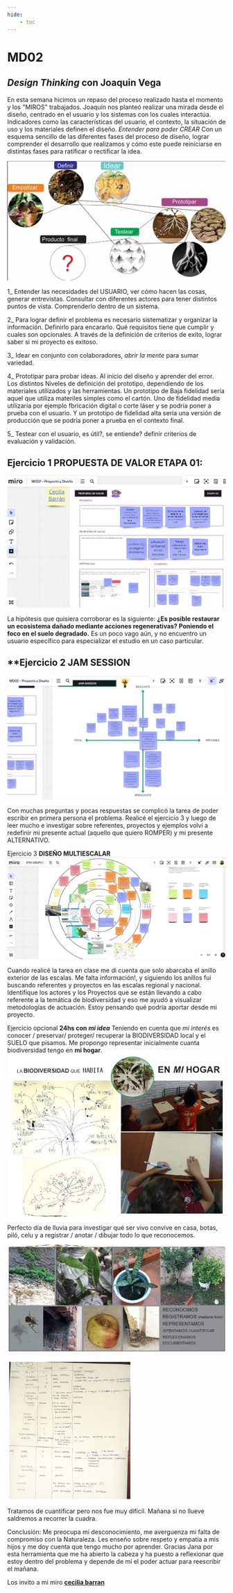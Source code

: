 ```yaml
---
hide:
    - toc
---
```


# **MD02**
## ***Design Thinking* con Joaquin Vega**

En esta semana hicimos un repaso del proceso realizado hasta el momento y los "MIROS" trabajados. 
Joaquín nos planteó realizar una mirada desde el diseño, centrado en el usuario y los sistemas con los cuales interactúa. Indicadores como las características del usuario, el contexto, la situación de uso y los materiales definen el diseño. 
*Entender para poder CREAR*
Con un esquema sencillo de las diferentes fases del proceso de diseño, lograr comprender el desarrollo que realizamos y cómo este puede reiniciarse en distintas fases para ratificar o rectificar la idea.

![](../images/MD02/1.jpg)

1_ Entender las necesidades del USUARIO, ver cómo hacen las cosas, generar entrevistas. Consultar con diferentes actores para tener distintos puntos de vista. Comprenderlo dentro de un sistema.

2_ Para lograr definir el problema es necesario  sistematizar y organizar la información. Definirlo para encararlo. Qué requisitos tiene que cumplir y cuales son opcionales. A través de la definición de criterios de exito, lograr saber si mi proyecto es exitoso.

3_ Idear en conjunto con colaboradores, *abrir la mente* para sumar variedad. 

4_ Prototipar para probar ideas. Al inicio del diseño y  aprender del error. Los distintos Niveles de definición del prototipo, dependiendo de los materiales utilizados y las herramientas. Un prototipo de Baja fidelidad sería aquel que utiliza materiles símples como el cartón. Uno de fidelidad media utilizaría por ejemplo fbricación digital o corte láser y se podría poner a prueba con el usuario. Y un prototipo de fidelidad alta sería una versión de producción que se podría poner  a prueba en el contexto final.

5_ Testear con el usuario, es útil?, se entiende? definir criterios de evaluación y validación.

## **Ejercicio 1 **PROPUESTA DE VALOR** ETAPA 01:**

![](../images/MD02/E1.JPG)

La hipótesis que quisiera corroborar es la siguiente: **¿Es posible restaurar un ecosistema dañado mediante acciones regenerativas? Poniendo el foco en el suelo degradado.**
Es un poco vago aún, y no encuentro un usuario específico para especializar el estudio en un caso particular.

## **Ejercicio 2 **JAM SESSION**

![](../images/MD02/E2.JPG)

Con muchas preguntas y pocas respuestas se complicó la tarea de poder escribir en primera persona el problema. Realicé el ejercicio 3 y luego de leer mucho e investigar sobre referentes, proyectos y ejemplos volví a redefinir mi presente  actual (aquello que quiero ROMPER) y mi presente ALTERNATIVO. 

Ejercicio 3 **DISEÑO MULTIESCALAR**
![](../images/MD01/3.JPG)

Cuando realicé la tarea en clase me di cuenta que solo abarcaba el anillo exterior de las escalas. Me falta información!, y siguiendo los anillos fui buscando referentes y proyectos en las escalas regional y nacional. Identifique los actores y los Proyectos que se están llevando a cabo referente a la temática de biodiversidad y eso me ayudó a visualizar metodologías de actuación. Estoy pensando qué podría aportar desde mi proyecto.

Ejercicio  opcional **24hs con *mi idea***
Teniendo en cuenta que *mi interés* es conocer / preservar/ proteger/ recuperar la BIODIVERSIDAD local y el SUELO que pisamos. Me propongo representar inicialmente cuanta biodiversidad tengo en **mi hogar**.
![](../images/MD01/4A.JPG)

Perfecto día de lluvia para investigar qué ser vivo convive en casa, botas, piló, celu y a registrar / anotar / dibujar todo lo que reconocemos.

![](../images/MD01/4B.JPG)

![](../images/MD01/4C.JPG)

Tratamos de cuantificar pero nos fue muy difícil. 
Mañana si no llueve saldremos a recorrer la cuadra.


Conclusión:
Me preocupa mi desconocimiento, me averguenza mi falta de compromiso con la Naturaleza. Les enseño sobre respeto y empatía a mis hijos y me doy cuenta que tengo mucho por aprender. 
Gracias Jana por esta herramienta que me ha abierto la cabeza y ha puesto a reflexionar que estoy dentro del problema y depende de mí el poder actuar para reescribir el mañana.  

Los invito a mi miro **[cecilia barran](https://miro.com/app/board/uXjVKQ8BQl4=/)**